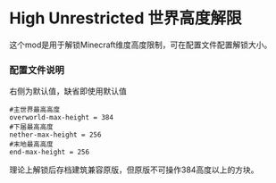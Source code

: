 # High Unrestricted 世界高度解限
这个mod是用于解锁Minecraft维度高度限制，可在配置文件配置解锁大小。
### 配置文件说明
右侧为默认值，缺省即使用默认值
```properties
#主世界最高高度
overworld-max-height = 384
#下届最高高度
nether-max-height = 256
#末地最高高度
end-max-height = 256
```
理论上解锁后存档建筑兼容原版，但原版不可操作384高度以上的方块。
